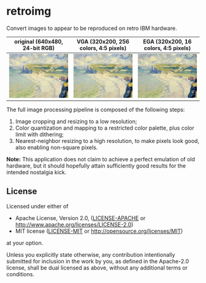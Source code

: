 # retroimg

Convert images to appear to be reproduced on retro IBM hardware.

| original (640x480, 24-bit RGB) | VGA (320x200, 256 colors, 4:5 pixels) | EGA (320x200, 16 colors, 4:5 pixels) |
|--------------------------------|---------------------------------------|--------------------------------------|
| ![](samples/pourville.png)     | ![](outputs/pourville-vga.png)        | ![](outputs/pourville-ega.png)       |

The full image processing pipeline is composed of the following steps:

1. Image cropping and resizing to a low resolution;
2. Color quantization and mapping to a restricted color palette, plus color limit with dithering;
3. Nearest-neighbor resizing to a high resolution, to make pixels look good, also enabling non-square pixels.


**Note:** This application does not claim to achieve a perfect emulation of old hardware, but it should hopefully attain sufficiently good results for the intended nostalgia kick.

## License

Licensed under either of

* Apache License, Version 2.0, ([LICENSE-APACHE](LICENSE-APACHE) or <http://www.apache.org/licenses/LICENSE-2.0>)
* MIT license ([LICENSE-MIT](LICENSE-MIT) or <http://opensource.org/licenses/MIT>)

at your option.

Unless you explicitly state otherwise, any contribution intentionally submitted
for inclusion in the work by you, as defined in the Apache-2.0 license, shall be dual licensed as above, without any
additional terms or conditions.
